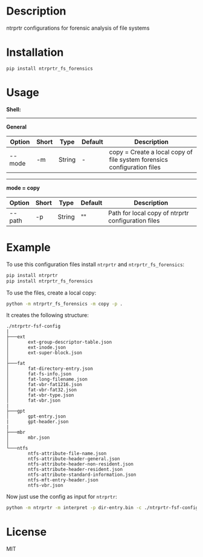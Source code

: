 # Description

ntrprtr configurations for forensic analysis of file systems

# Installation

`pip install ntrprtr_fs_forensics`

# Usage

**Shell:**

<hr>

**General**

| Option | Short | Type | Default | Description |
|---|---|---|---|---|
|--mode | -m | String | - | copy = Create a local copy of file system forensics configuration files |

<hr>

**mode = copy**

| Option | Short | Type | Default | Description |
|---|---|---|---|---|
|--path | -p | String | "" | Path for local copy of ntrprtr configuration files |


# Example

To use this configuration files install `ntrprtr` and `ntrprtr_fs_forensics`:

```bash
pip install ntrprtr
pip install ntrprtr_fs_forensics
```

To use the files, create a local copy:

```bash
python -m ntrprtr_fs_forensics -m copy -p .
```

It creates the following structure:

```
./ntrprtr-fsf-config
|
├───ext
│       ext-group-descriptor-table.json
│       ext-inode.json
│       ext-super-block.json
│
├───fat
│       fat-directory-entry.json
│       fat-fs-info.json
│       fat-long-filename.json
│       fat-vbr-fat1216.json
│       fat-vbr-fat32.json
│       fat-vbr-type.json
│       fat-vbr.json
|
├───gpt
│       gpt-entry.json
|       gpt-header.json
|
├───mbr
│       mbr.json
│
└───ntfs
        ntfs-attribute-file-name.json
        ntfs-attribute-header-general.json
        ntfs-attribute-header-non-resident.json
        ntfs-attribute-header-resident.json
        ntfs-attribute-standard-information.json
        ntfs-mft-entry-header.json
        ntfs-vbr.json
```

Now just use the config as input for `ntrprtr`:

```bash
python -m ntrprtr -m interpret -p dir-entry.bin -c ./ntrprtr-fsf-config/fat/fat-directory-entry.json -r result.txt
```

# License

MIT